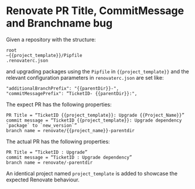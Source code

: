 # Renovate PR Title, CommitMessage and Branchname bug

Given a repository with the structure:
```
root
—{{project_template}}/Pipfile
.renovaterc.json
```

and upgrading packages using the `Pipfile` in `{{project_template}}`
and the relevant configuration parameters in `renovaterc.json` are set like:

```
"additionalBranchPrefix": "{{parentDir}}-",
"commitMessagePrefix": “TicketID- {{parentDir}}:",
```

The expect PR has the following properties:

```
PR Title = “TicketID {{project_template}}: Upgrade {{Project_Name}}” 
commit message = “TicketID {{project_template}}: Upgrade dependency `package` to `new_version`” 
branch name = renovate/{{project_name}}-parentdir
```

The actual PR has the following properties: 

```
PR Title = “TicketID : Upgrade” 
commit message = “TicketID : Upgrade dependency” 
branch name = renovate/-parentdir
```

An identical project named `project_template` is added to showcase the expected Renovate behaviour.

